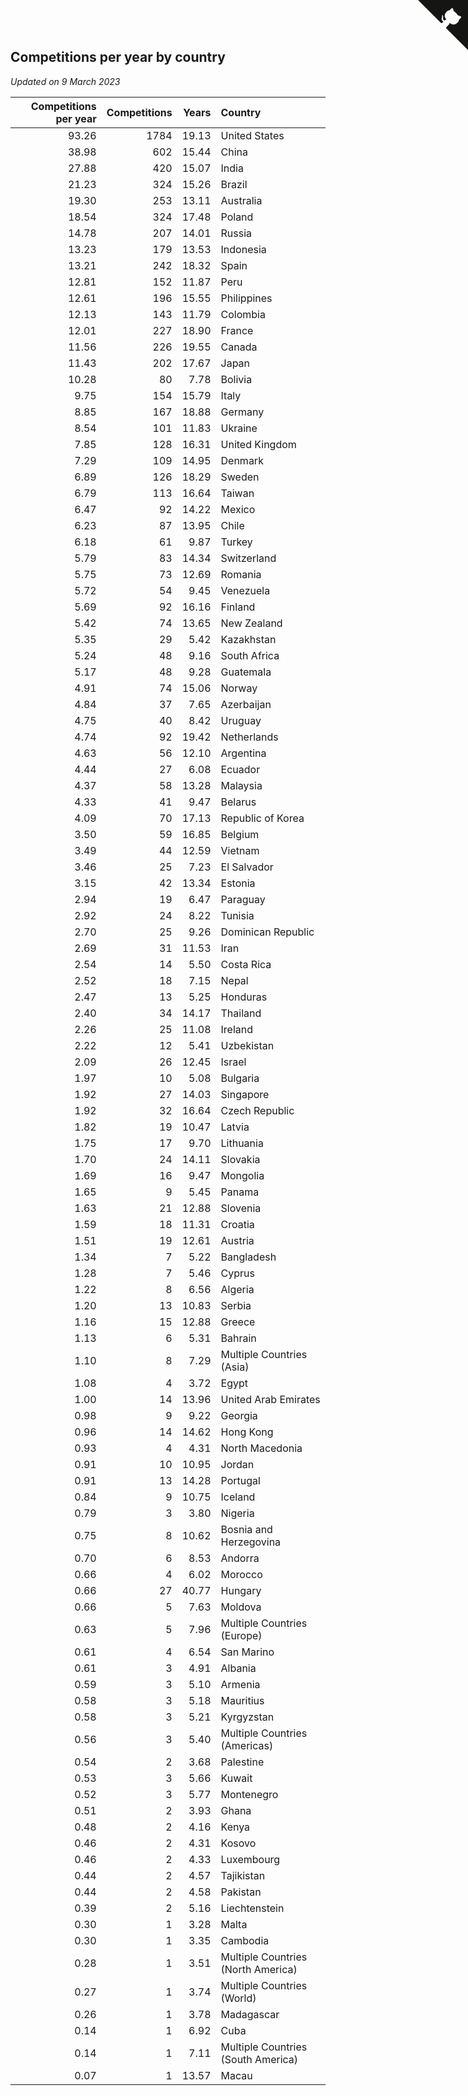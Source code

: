 ## Competitions per year by country

*Updated on  9 March 2023*

| Competitions per year | Competitions | Years | Country |
| ---: | ---: | ---: | :--- |
| 93.26 | 1784 | 19.13 | United States |
| 38.98 | 602 | 15.44 | China |
| 27.88 | 420 | 15.07 | India |
| 21.23 | 324 | 15.26 | Brazil |
| 19.30 | 253 | 13.11 | Australia |
| 18.54 | 324 | 17.48 | Poland |
| 14.78 | 207 | 14.01 | Russia |
| 13.23 | 179 | 13.53 | Indonesia |
| 13.21 | 242 | 18.32 | Spain |
| 12.81 | 152 | 11.87 | Peru |
| 12.61 | 196 | 15.55 | Philippines |
| 12.13 | 143 | 11.79 | Colombia |
| 12.01 | 227 | 18.90 | France |
| 11.56 | 226 | 19.55 | Canada |
| 11.43 | 202 | 17.67 | Japan |
| 10.28 | 80 | 7.78 | Bolivia |
| 9.75 | 154 | 15.79 | Italy |
| 8.85 | 167 | 18.88 | Germany |
| 8.54 | 101 | 11.83 | Ukraine |
| 7.85 | 128 | 16.31 | United Kingdom |
| 7.29 | 109 | 14.95 | Denmark |
| 6.89 | 126 | 18.29 | Sweden |
| 6.79 | 113 | 16.64 | Taiwan |
| 6.47 | 92 | 14.22 | Mexico |
| 6.23 | 87 | 13.95 | Chile |
| 6.18 | 61 | 9.87 | Turkey |
| 5.79 | 83 | 14.34 | Switzerland |
| 5.75 | 73 | 12.69 | Romania |
| 5.72 | 54 | 9.45 | Venezuela |
| 5.69 | 92 | 16.16 | Finland |
| 5.42 | 74 | 13.65 | New Zealand |
| 5.35 | 29 | 5.42 | Kazakhstan |
| 5.24 | 48 | 9.16 | South Africa |
| 5.17 | 48 | 9.28 | Guatemala |
| 4.91 | 74 | 15.06 | Norway |
| 4.84 | 37 | 7.65 | Azerbaijan |
| 4.75 | 40 | 8.42 | Uruguay |
| 4.74 | 92 | 19.42 | Netherlands |
| 4.63 | 56 | 12.10 | Argentina |
| 4.44 | 27 | 6.08 | Ecuador |
| 4.37 | 58 | 13.28 | Malaysia |
| 4.33 | 41 | 9.47 | Belarus |
| 4.09 | 70 | 17.13 | Republic of Korea |
| 3.50 | 59 | 16.85 | Belgium |
| 3.49 | 44 | 12.59 | Vietnam |
| 3.46 | 25 | 7.23 | El Salvador |
| 3.15 | 42 | 13.34 | Estonia |
| 2.94 | 19 | 6.47 | Paraguay |
| 2.92 | 24 | 8.22 | Tunisia |
| 2.70 | 25 | 9.26 | Dominican Republic |
| 2.69 | 31 | 11.53 | Iran |
| 2.54 | 14 | 5.50 | Costa Rica |
| 2.52 | 18 | 7.15 | Nepal |
| 2.47 | 13 | 5.25 | Honduras |
| 2.40 | 34 | 14.17 | Thailand |
| 2.26 | 25 | 11.08 | Ireland |
| 2.22 | 12 | 5.41 | Uzbekistan |
| 2.09 | 26 | 12.45 | Israel |
| 1.97 | 10 | 5.08 | Bulgaria |
| 1.92 | 27 | 14.03 | Singapore |
| 1.92 | 32 | 16.64 | Czech Republic |
| 1.82 | 19 | 10.47 | Latvia |
| 1.75 | 17 | 9.70 | Lithuania |
| 1.70 | 24 | 14.11 | Slovakia |
| 1.69 | 16 | 9.47 | Mongolia |
| 1.65 | 9 | 5.45 | Panama |
| 1.63 | 21 | 12.88 | Slovenia |
| 1.59 | 18 | 11.31 | Croatia |
| 1.51 | 19 | 12.61 | Austria |
| 1.34 | 7 | 5.22 | Bangladesh |
| 1.28 | 7 | 5.46 | Cyprus |
| 1.22 | 8 | 6.56 | Algeria |
| 1.20 | 13 | 10.83 | Serbia |
| 1.16 | 15 | 12.88 | Greece |
| 1.13 | 6 | 5.31 | Bahrain |
| 1.10 | 8 | 7.29 | Multiple Countries (Asia) |
| 1.08 | 4 | 3.72 | Egypt |
| 1.00 | 14 | 13.96 | United Arab Emirates |
| 0.98 | 9 | 9.22 | Georgia |
| 0.96 | 14 | 14.62 | Hong Kong |
| 0.93 | 4 | 4.31 | North Macedonia |
| 0.91 | 10 | 10.95 | Jordan |
| 0.91 | 13 | 14.28 | Portugal |
| 0.84 | 9 | 10.75 | Iceland |
| 0.79 | 3 | 3.80 | Nigeria |
| 0.75 | 8 | 10.62 | Bosnia and Herzegovina |
| 0.70 | 6 | 8.53 | Andorra |
| 0.66 | 4 | 6.02 | Morocco |
| 0.66 | 27 | 40.77 | Hungary |
| 0.66 | 5 | 7.63 | Moldova |
| 0.63 | 5 | 7.96 | Multiple Countries (Europe) |
| 0.61 | 4 | 6.54 | San Marino |
| 0.61 | 3 | 4.91 | Albania |
| 0.59 | 3 | 5.10 | Armenia |
| 0.58 | 3 | 5.18 | Mauritius |
| 0.58 | 3 | 5.21 | Kyrgyzstan |
| 0.56 | 3 | 5.40 | Multiple Countries (Americas) |
| 0.54 | 2 | 3.68 | Palestine |
| 0.53 | 3 | 5.66 | Kuwait |
| 0.52 | 3 | 5.77 | Montenegro |
| 0.51 | 2 | 3.93 | Ghana |
| 0.48 | 2 | 4.16 | Kenya |
| 0.46 | 2 | 4.31 | Kosovo |
| 0.46 | 2 | 4.33 | Luxembourg |
| 0.44 | 2 | 4.57 | Tajikistan |
| 0.44 | 2 | 4.58 | Pakistan |
| 0.39 | 2 | 5.16 | Liechtenstein |
| 0.30 | 1 | 3.28 | Malta |
| 0.30 | 1 | 3.35 | Cambodia |
| 0.28 | 1 | 3.51 | Multiple Countries (North America) |
| 0.27 | 1 | 3.74 | Multiple Countries (World) |
| 0.26 | 1 | 3.78 | Madagascar |
| 0.14 | 1 | 6.92 | Cuba |
| 0.14 | 1 | 7.11 | Multiple Countries (South America) |
| 0.07 | 1 | 13.57 | Macau |


<a href="https://github.com/jonatanklosko/wca_statistics" class="github-corner" aria-label="View source on Github"><svg width="80" height="80" viewBox="0 0 250 250" style="fill:#151513; color:#fff; position: absolute; top: 0; border: 0; right: 0;" aria-hidden="true"><path d="M0,0 L115,115 L130,115 L142,142 L250,250 L250,0 Z"></path><path d="M128.3,109.0 C113.8,99.7 119.0,89.6 119.0,89.6 C122.0,82.7 120.5,78.6 120.5,78.6 C119.2,72.0 123.4,76.3 123.4,76.3 C127.3,80.9 125.5,87.3 125.5,87.3 C122.9,97.6 130.6,101.9 134.4,103.2" fill="currentColor" style="transform-origin: 130px 106px;" class="octo-arm"></path><path d="M115.0,115.0 C114.9,115.1 118.7,116.5 119.8,115.4 L133.7,101.6 C136.9,99.2 139.9,98.4 142.2,98.6 C133.8,88.0 127.5,74.4 143.8,58.0 C148.5,53.4 154.0,51.2 159.7,51.0 C160.3,49.4 163.2,43.6 171.4,40.1 C171.4,40.1 176.1,42.5 178.8,56.2 C183.1,58.6 187.2,61.8 190.9,65.4 C194.5,69.0 197.7,73.2 200.1,77.6 C213.8,80.2 216.3,84.9 216.3,84.9 C212.7,93.1 206.9,96.0 205.4,96.6 C205.1,102.4 203.0,107.8 198.3,112.5 C181.9,128.9 168.3,122.5 157.7,114.1 C157.9,116.9 156.7,120.9 152.7,124.9 L141.0,136.5 C139.8,137.7 141.6,141.9 141.8,141.8 Z" fill="currentColor" class="octo-body"></path></svg></a><style>.github-corner:hover .octo-arm{animation:octocat-wave 560ms ease-in-out}@keyframes octocat-wave{0%,100%{transform:rotate(0)}20%,60%{transform:rotate(-25deg)}40%,80%{transform:rotate(10deg)}}@media (max-width:500px){.github-corner:hover .octo-arm{animation:none}.github-corner .octo-arm{animation:octocat-wave 560ms ease-in-out}}</style>
